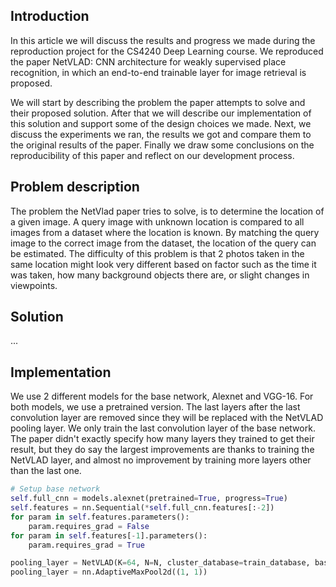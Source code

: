 
## Introduction

In this article we will discuss the results and progress we made during the reproduction project for the CS4240 Deep Learning course. We reproduced the paper NetVLAD: CNN architecture for weakly supervised place recognition, in which an end-to-end trainable layer for image retrieval is proposed.

We will start by describing the problem the paper attempts to solve and their proposed solution. After that we will describe our implementation of this solution and support some of the design choices we made. Next, we discuss the experiments we ran, the results we got and compare them to the original results of the paper. Finally we draw some conclusions on the reproducibility of this paper and reflect on our development process.

## Problem description

The problem the NetVlad paper tries to solve, is to determine the location of a given image. A query image with unknown location is compared to all images from a dataset where the location is known. By matching the query image to the correct image from the dataset, the location of the query can be estimated.
The difficulty of this problem is that 2 photos taken in the same location might look very different based on factor such as the time it was taken, how many background objects there are, or slight changes in viewpoints.

## Solution

...

## Implementation

We use 2 different models for the base network, Alexnet and VGG-16. For both models, we use a pretrained version. The last layers after the last convolution layer are removed since they will be replaced with the NetVLAD pooling layer. We only train the last convolution layer of the base network. The paper didn't exactly specify how many layers they trained to get their result, but they do say the largest improvements are thanks to training the NetVLAD layer, and almost no improvement by training more layers other than the last one.

```python
# Setup base network
self.full_cnn = models.alexnet(pretrained=True, progress=True)
self.features = nn.Sequential(*self.full_cnn.features[:-2])
for param in self.features.parameters():
    param.requires_grad = False
for param in self.features[-1].parameters():
    param.requires_grad = True
```



```python
pooling_layer = NetVLAD(K=64, N=N, cluster_database=train_database, base_cnn=base_network, cluster_samples=num_cluster_samples)
pooling_layer = nn.AdaptiveMaxPool2d((1, 1))
```
